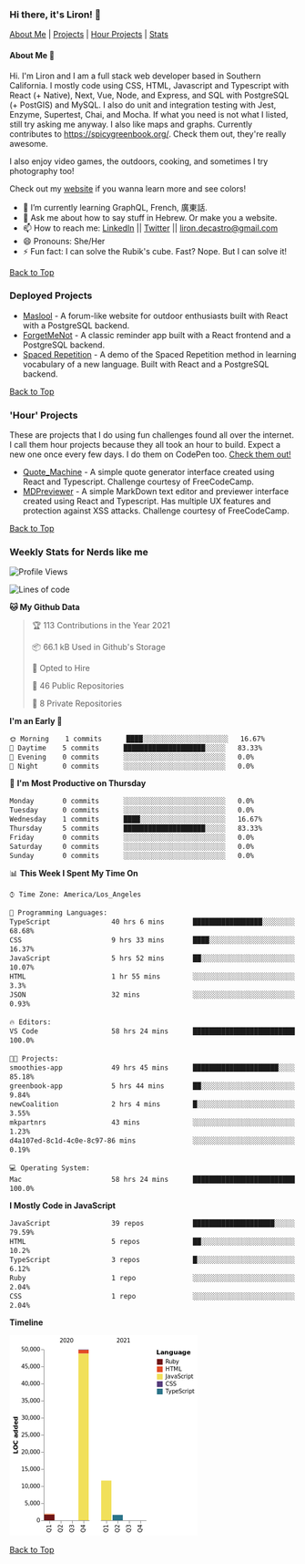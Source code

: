 ### Hi there, it's Liron! 👋
[About Me](#about) | [Projects](#projects) | [Hour Projects](#hourlies) | [Stats](#stats)

#### About Me 👧 <a name="about"></a>

Hi. I'm Liron and I am a full stack web developer based in Southern California. I mostly code using CSS, HTML, Javascript and Typescript with React (+ Native), Next, Vue, Node, and Express, and SQL with PostgreSQL (+ PostGIS) and MySQL. I also do unit and integration testing with Jest, Enzyme, Supertest, Chai, and Mocha. If what you need is not what I listed, still try asking me anyway. I also like maps and graphs. Currently contributes to https://spicygreenbook.org/. Check them out, they're really awesome.

I also enjoy video games, the outdoors, cooking, and sometimes I try photography too!

Check out my [website](https://www.lirondc.com) if you wanna learn more and see colors! 


- 🌱 I’m currently learning GraphQL, French, 廣東話.
- 💬 Ask me about how to say stuff in Hebrew. Or make you a website.
- 📫 How to reach me: [LinkedIn](https://www.linkedin.com/in/liron-de-castro/) || [Twitter](https://twitter.com/lirondecastro) || [liron.decastro@gmail.com](mailto:liron.decastro@gmail.com) 
- 😄 Pronouns: She/Her
- ⚡ Fun fact: I can solve the Rubik's cube. Fast? Nope. But I can solve it! 

[Back to Top](#about)

### Deployed Projects <a name="projects"></a>

- [Maslool](https://maslool.lirondc.com) - A forum-like website for outdoor enthusiasts built with React with a PostgreSQL backend. 
- [ForgetMeNot](https://forgetmenot.lirondc.com) - A classic reminder app built with a React frontend and a PostgreSQL backend.
- [Spaced Repetition](https://spacedrep.lirondc.com) - A demo of the Spaced Repetition method in learning vocabulary of a new language. Built with React and a PostgreSQL backend.

[Back to Top](#about)

### 'Hour' Projects <a name="hourlies"></a>
These are projects that I do using fun challenges found all over the internet. I call them hour projects because they all took an hour to build. Expect a new one once every few days. I do them on CodePen too. [Check them out!](https://codepen.io/lirondco)

- [Quote_Machine](https://quote-machine.lirondc.com/) - A simple quote generator interface created using React and Typescript. Challenge courtesy of FreeCodeCamp.
- [MDPreviewer](https://mdpreviewer.lirondc.com/) - A simple MarkDown text editor and previewer interface created using React and Typescript. Has multiple UX features and protection against XSS attacks. Challenge courtesy of FreeCodeCamp.

[Back to Top](#about)

### Weekly Stats for Nerds like me <a name="stats"></a>

<!--START_SECTION:waka-->
![Profile Views](http://img.shields.io/badge/Profile%20Views-31-blue)

![Lines of code](https://img.shields.io/badge/From%20Hello%20World%20I%27ve%20Written-65051%20lines%20of%20code-blue)

**🐱 My Github Data** 

> 🏆 113 Contributions in the Year 2021
 > 
> 📦 66.1 kB Used in Github's Storage 
 > 
> 💼 Opted to Hire
 > 
> 📜 46 Public Repositories 
 > 
> 🔑 8 Private Repositories  
 > 
**I'm an Early 🐤** 

```text
🌞 Morning    1 commits      ████░░░░░░░░░░░░░░░░░░░░░   16.67% 
🌆 Daytime    5 commits      ████████████████████░░░░░   83.33% 
🌃 Evening    0 commits      ░░░░░░░░░░░░░░░░░░░░░░░░░   0.0% 
🌙 Night      0 commits      ░░░░░░░░░░░░░░░░░░░░░░░░░   0.0%

```
📅 **I'm Most Productive on Thursday** 

```text
Monday       0 commits      ░░░░░░░░░░░░░░░░░░░░░░░░░   0.0% 
Tuesday      0 commits      ░░░░░░░░░░░░░░░░░░░░░░░░░   0.0% 
Wednesday    1 commits      ████░░░░░░░░░░░░░░░░░░░░░   16.67% 
Thursday     5 commits      ████████████████████░░░░░   83.33% 
Friday       0 commits      ░░░░░░░░░░░░░░░░░░░░░░░░░   0.0% 
Saturday     0 commits      ░░░░░░░░░░░░░░░░░░░░░░░░░   0.0% 
Sunday       0 commits      ░░░░░░░░░░░░░░░░░░░░░░░░░   0.0%

```


📊 **This Week I Spent My Time On** 

```text
⌚︎ Time Zone: America/Los_Angeles

💬 Programming Languages: 
TypeScript               40 hrs 6 mins       █████████████████░░░░░░░░   68.68% 
CSS                      9 hrs 33 mins       ████░░░░░░░░░░░░░░░░░░░░░   16.37% 
JavaScript               5 hrs 52 mins       ██░░░░░░░░░░░░░░░░░░░░░░░   10.07% 
HTML                     1 hr 55 mins        ░░░░░░░░░░░░░░░░░░░░░░░░░   3.3% 
JSON                     32 mins             ░░░░░░░░░░░░░░░░░░░░░░░░░   0.93%

🔥 Editors: 
VS Code                  58 hrs 24 mins      █████████████████████████   100.0%

🐱‍💻 Projects: 
smoothies-app            49 hrs 45 mins      █████████████████████░░░░   85.18% 
greenbook-app            5 hrs 44 mins       ██░░░░░░░░░░░░░░░░░░░░░░░   9.84% 
newCoalition             2 hrs 4 mins        █░░░░░░░░░░░░░░░░░░░░░░░░   3.55% 
mkpartnrs                43 mins             ░░░░░░░░░░░░░░░░░░░░░░░░░   1.23% 
d4a107ed-8c1d-4c0e-8c97-86 mins              ░░░░░░░░░░░░░░░░░░░░░░░░░   0.19%

💻 Operating System: 
Mac                      58 hrs 24 mins      █████████████████████████   100.0%

```

**I Mostly Code in JavaScript** 

```text
JavaScript               39 repos            ████████████████████░░░░░   79.59% 
HTML                     5 repos             ██░░░░░░░░░░░░░░░░░░░░░░░   10.2% 
TypeScript               3 repos             █░░░░░░░░░░░░░░░░░░░░░░░░   6.12% 
Ruby                     1 repo              ░░░░░░░░░░░░░░░░░░░░░░░░░   2.04% 
CSS                      1 repo              ░░░░░░░░░░░░░░░░░░░░░░░░░   2.04%

```


**Timeline**

![Chart not found](https://raw.githubusercontent.com/lirondco/lirondco/main/charts/bar_graph.png) 


<!--END_SECTION:waka-->

[Back to Top](#about)
